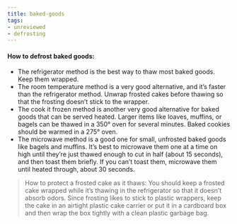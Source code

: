 ```yaml
---
title: baked-goods
tags:
- unreviewed
- defrosting
---
```

#### How to defrost baked goods:
- The refrigerator method is the best way to thaw most baked goods.  Keep them wrapped.
- The room temperature method is a very good alternative, and it’s faster than the refrigerator method.   Unwrap frosted cakes before thawing so that the frosting doesn’t stick to the wrapper.
- The cook it frozen method is another very good alternative for baked goods that can be served heated.  Larger items like loaves, muffins, or bagels can be thawed in a 350° oven for several minutes.  Baked cookies should be warmed in a 275° oven. 
- The microwave method is a good one for small, unfrosted baked goods like bagels and muffins.  It’s best to microwave them one at a time on high until they’re just thawed enough to cut in half (about 15 seconds), and then toast them briefly.  If you can’t toast them, microwave them until heated through, about 30 seconds.

> How to protect a frosted cake as it thaws:  You should keep a frosted cake wrapped while it’s thawing in the refrigerator so that it doesn’t absorb odors.  Since frosting likes to stick to plastic wrappers, keep the cake in an airtight plastic cake carrier or put it in a cardboard box and then wrap the box tightly with a clean plastic garbage bag.
